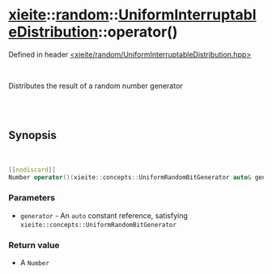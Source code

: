 # [xieite](../../../README.md)::[random](../../random.md)::[UniformInterruptableDistribution<Number>](../UniformInterruptableDistribution.md)::operator()
Defined in header [<xieite/random/UniformInterruptableDistribution.hpp>](../../../include/xieite/random/UniformInterruptableDistribution.hpp)

<br/>

Distributes the result of a random number generator

<br/><br/>

## Synopsis

<br/>

```cpp
[[nodiscard]]
Number operator()(xieite::concepts::UniformRandomBitGenerator auto& generator) const noexcept;
```
### Parameters
- `generator` - An `auto` constant reference, satisfying `xieite::concepts::UniformRandomBitGenerator`
### Return value
- A `Number`
